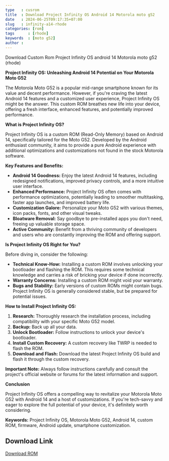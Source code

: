 ```yaml
---
type   : cusrom
title  : Download Project Infinity OS Android 14 Motorola moto g52
date   : 2024-06-25T09:17:35+07:00
slug   : infinity-a14-rhode
categories: [rom]
tags      : [rhode]
keywords  : [moto g52]
author : 
---
```


Download Custom Rom Project Infinity OS android 14 Motorola moto g52 (rhode)

**Project Infinity OS: Unleashing Android 14 Potential on Your Motorola Moto G52**

The Motorola Moto G52 is a popular mid-range smartphone known for its value and decent performance. However, if you're craving the latest Android 14 features and a customized user experience, Project Infinity OS might be the answer. This custom ROM breathes new life into your device, offering a fresh interface, enhanced features, and potentially improved performance.

**What is Project Infinity OS?**

Project Infinity OS is a custom ROM (Read-Only Memory) based on Android 14, specifically tailored for the Moto G52. Developed by the Android enthusiast community, it aims to provide a pure Android experience with additional optimizations and customizations not found in the stock Motorola software.

**Key Features and Benefits:**

* **Android 14 Goodness:** Enjoy the latest Android 14 features, including redesigned notifications, improved privacy controls, and a more intuitive user interface.
* **Enhanced Performance:** Project Infinity OS often comes with performance optimizations, potentially leading to smoother multitasking, faster app launches, and improved battery life.
* **Customization Galore:**  Personalize your Moto G52 with various themes, icon packs, fonts, and other visual tweaks.
* **Bloatware Removal:** Say goodbye to pre-installed apps you don't need, freeing up valuable storage space.
* **Active Community:** Benefit from a thriving community of developers and users who are constantly improving the ROM and offering support.

**Is Project Infinity OS Right for You?**

Before diving in, consider the following:

* **Technical Know-How:** Installing a custom ROM involves unlocking your bootloader and flashing the ROM. This requires some technical knowledge and carries a risk of bricking your device if done incorrectly.
* **Warranty Concerns:** Installing a custom ROM might void your warranty.
* **Bugs and Stability:**  Early versions of custom ROMs might contain bugs. Project Infinity OS is generally considered stable, but be prepared for potential issues.

**How to Install Project Infinity OS:**

1. **Research:** Thoroughly research the installation process, including compatibility with your specific Moto G52 model.
2. **Backup:** Back up all your data. 
3. **Unlock Bootloader:** Follow instructions to unlock your device's bootloader.
4. **Install Custom Recovery:** A custom recovery like TWRP is needed to flash the ROM.
5. **Download and Flash:**  Download the latest Project Infinity OS build and flash it through the custom recovery.

**Important Note:** Always follow instructions carefully and consult the project's official website or forums for the latest information and support.

**Conclusion**

Project Infinity OS offers a compelling way to revitalize your Motorola Moto G52 with Android 14 and a host of customizations. If you're tech-savvy and eager to explore the full potential of your device, it's definitely worth considering.

**Keywords:** Project Infinity OS, Motorola Moto G52, Android 14, custom ROM, firmware, Android update, smartphone customization. 


## Download Link
[Download ROM](https://sourceforge.net/projects/infinity-x/files/rhode/14/gapps/)
